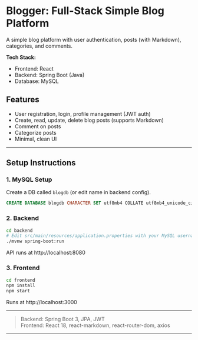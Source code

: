 # Blogger: Full-Stack Simple Blog Platform

A simple blog platform with user authentication, posts (with Markdown), categories, and comments.

**Tech Stack:**  
- Frontend: React  
- Backend: Spring Boot (Java)  
- Database: MySQL

## Features

- User registration, login, profile management (JWT auth)
- Create, read, update, delete blog posts (supports Markdown)
- Comment on posts
- Categorize posts
- Minimal, clean UI

---

## Setup Instructions

### 1. MySQL Setup

Create a DB called `blogdb` (or edit name in backend config).

```sql
CREATE DATABASE blogdb CHARACTER SET utf8mb4 COLLATE utf8mb4_unicode_ci;
```

### 2. Backend

```bash
cd backend
# Edit src/main/resources/application.properties with your MySQL username/password
./mvnw spring-boot:run
```
API runs at http://localhost:8080

### 3. Frontend

```bash
cd frontend
npm install
npm start
```
Runs at http://localhost:3000

---

> Backend: Spring Boot 3, JPA, JWT  
> Frontend: React 18, react-markdown, react-router-dom, axios

---